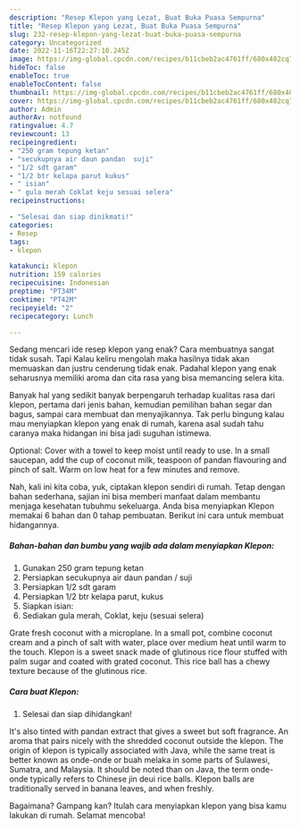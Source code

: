 ```yaml
---
description: "Resep Klepon yang Lezat, Buat Buka Puasa Sempurna"
title: "Resep Klepon yang Lezat, Buat Buka Puasa Sempurna"
slug: 232-resep-klepon-yang-lezat-buat-buka-puasa-sempurna
category: Uncategorized
date: 2022-11-16T22:27:10.245Z
image: https://img-global.cpcdn.com/recipes/b11cbeb2ac4761ff/680x482cq70/klepon-foto-resep-utama.jpg
hideToc: false
enableToc: true
enableTocContent: false
thumbnail: https://img-global.cpcdn.com/recipes/b11cbeb2ac4761ff/680x482cq70/klepon-foto-resep-utama.jpg
cover: https://img-global.cpcdn.com/recipes/b11cbeb2ac4761ff/680x482cq70/klepon-foto-resep-utama.jpg
author: Admin
authorAv: notfound
ratingvalue: 4.7
reviewcount: 13
recipeingredient:
- "250 gram tepung ketan"
- "secukupnya air daun pandan  suji"
- "1/2 sdt garam"
- "1/2 btr kelapa parut kukus"
- " isian"
- " gula merah Coklat keju sesuai selera"
recipeinstructions:

- "Selesai dan siap dinikmati!"
categories:
- Resep
tags:
- klepon

katakunci: klepon 
nutrition: 159 calories
recipecuisine: Indonesian
preptime: "PT34M"
cooktime: "PT42M"
recipeyield: "2"
recipecategory: Lunch

---
```



Sedang mencari ide resep klepon yang enak? Cara membuatnya sangat tidak susah. Tapi Kalau keliru mengolah maka hasilnya tidak akan memuaskan dan justru cenderung tidak enak. Padahal klepon yang enak seharusnya memiliki aroma dan cita rasa yang bisa memancing selera kita.


Banyak hal yang sedikit banyak berpengaruh terhadap kualitas rasa dari klepon, pertama dari jenis bahan, kemudian pemilihan bahan segar dan bagus, sampai cara membuat dan menyajikannya. Tak perlu bingung kalau mau menyiapkan klepon yang enak di rumah, karena asal sudah tahu caranya maka hidangan ini bisa jadi suguhan istimewa.

Optional: Cover with a towel to keep moist until ready to use. In a small saucepan, add the cup of coconut milk, teaspoon of pandan flavouring and pinch of salt. Warm on low heat for a few minutes and remove.


Nah, kali ini kita coba, yuk, ciptakan klepon sendiri di rumah. Tetap dengan bahan sederhana, sajian ini bisa memberi manfaat dalam membantu menjaga kesehatan tubuhmu sekeluarga. Anda bisa menyiapkan Klepon memakai 6 bahan dan 0 tahap pembuatan. Berikut ini cara untuk membuat hidangannya.

<!--inarticleads1-->

##### Bahan-bahan dan bumbu yang wajib ada dalam menyiapkan Klepon:

1. Gunakan 250 gram tepung ketan
1. Persiapkan secukupnya air daun pandan / suji
1. Persiapkan 1/2 sdt garam
1. Persiapkan 1/2 btr kelapa parut, kukus
1. Siapkan  isian:
1. Sediakan  gula merah, Coklat, keju (sesuai selera)


Grate fresh coconut with a microplane. In a small pot, combine coconut cream and a pinch of salt with water, place over medium heat until warm to the touch. Klepon is a sweet snack made of glutinous rice flour stuffed with palm sugar and coated with grated coconut. This rice ball has a chewy texture because of the glutinous rice. 

<!--inarticleads2-->

##### Cara buat Klepon:


1. Selesai dan siap dihidangkan!

It&#39;s also tinted with pandan extract that gives a sweet but soft fragrance. An aroma that pairs nicely with the shredded coconut outside the klepon. The origin of klepon is typically associated with Java, while the same treat is better known as onde-onde or buah melaka in some parts of Sulawesi, Sumatra, and Malaysia. It should be noted than on Java, the term onde-onde typically refers to Chinese jin deui rice balls. Klepon balls are traditionally served in banana leaves, and when freshly. 

Bagaimana? Gampang kan? Itulah cara menyiapkan klepon yang bisa kamu lakukan di rumah. Selamat mencoba!
